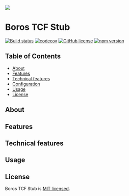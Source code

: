 ![](/resources/logo/boros_logo.png)

# Boros TCF Stub

[![Build status](https://travis-ci.org/scm-spain/boros-tcf-stub.svg?branch=master)](https://travis-ci.org/scm-spain/boros-tcf-stub)
[![codecov](https://codecov.io/gh/scm-spain/boros-tcf-stub/branch/master/graph/badge.svg)](https://codecov.io/gh/scm-spain/boros-tcf-stub)
[![GitHub license](https://img.shields.io/github/license/scm-spain/boros-tcf-stub.svg)](https://github.com/scm-spain/boros-tcf-stub/blob/master/LICENSE)
[![npm version](https://img.shields.io/npm/v/@adv-ui/boros-tcf-stub.svg)](https://www.npmjs.com/package/@adv-ui/boros-tcf-stub)

## Table of Contents

* [About](#about)
* [Features](#features)
* [Technical features](#technical-features)
* [Configuration](#configuration)
* [Usage](#usage)
* [License](#license)


## About

## Features

## Technical features

## Usage

## License
Boros TCF Stub is [MIT licensed](./LICENSE).
